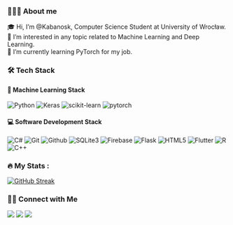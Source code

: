 ### 👨🏻‍💻 About me
🎓 Hi, I’m @Kabanosk, Computer Science Student at University of Wrocław.<br/>
🤖 I’m interested in any topic related to Machine Learning and Deep Learning.<br/>
🌱 I’m currently learning PyTorch for my job.

### :hammer_and_wrench: Tech Stack

#### 🤖 Machine Learning Stack
![Python](https://img.shields.io/badge/Python-14354C?&logo=python&logoColor=white)
![Keras](https://img.shields.io/badge/Keras-%23D00000.svg?logo=Keras&logoColor=white)
![scikit-learn](https://img.shields.io/badge/scikit--learn-%23F7931E.svg?&logo=scikit-learn&logoColor=white)
![pytorch](https://img.shields.io/badge/PyTorch-EE4C2C?&logo=PyTorch&logoColor=white) 

#### 💻 Software Development Stack
![C#](https://img.shields.io/badge/C%23-058e0c?&logo=c-sharp&logoColor=white)
![Git](https://img.shields.io/badge/GIT-E44C30?&logo=git&logoColor=white)
![Github](https://img.shields.io/badge/github-171515?&logo=github&logoColor=white)
![SQLite3](https://img.shields.io/badge/SQLite-07405E?&logo=sqlite&logoColor=white)
![Firebase](https://img.shields.io/badge/firebase-ffa428?&logo=firebase&logoColor=white&fontColor=white)
![Flask](https://img.shields.io/badge/Flask-000000?&logo=flask&logoColor=white)
![HTML5](https://img.shields.io/badge/html5-%23E34F26.svg?&logo=html5&logoColor=white)
![Flutter](https://img.shields.io/badge/Flutter-02569B?&logo=flutter&logoColor=white)
![R](https://img.shields.io/badge/R-276DC3?&logo=r&logoColor=white)
![C++](https://img.shields.io/badge/c++-%2300599C.svg?&logo=c%2B%2B&logoColor=white)

### :fire: My Stats :

[![GitHub Streak](http://github-readme-streak-stats.herokuapp.com?user=Kabanosk&theme=dark&background=0d1117)](https://git.io/streak-stats)

### 🤝🏻 Connect with Me
<a href="mailto:fiolkawojciech@gmail.com"><img src="https://img.shields.io/badge/fiolkawojciech@gmail.com-b23e2f?logo=gmail&logoColor=white"></a>
<a href="https://www.linkedin.com/in/wojciech-fio%C5%82ka-850535177/"><img src="https://img.shields.io/badge/Wojciech Fiołka-blue?logo=linkedin&logoColor=white"></a>
<a href="https://www.facebook.com/Kabanosk/"><img src="https://img.shields.io/badge/Wojciech Fiołka-1877F2?&logo=facebook&logoColor=white"></a>

